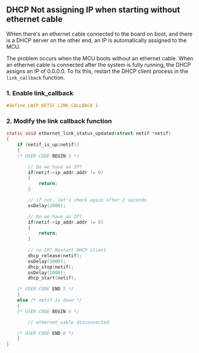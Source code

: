 ## DHCP Not assigning IP when starting without ethernet cable

WHen there's an ethernet cable connected to the board on boot, and there is a DHCP server on the other end, an IP is automatically assigned to the MCU. 

The problem occurs when the MCU boots without an ethernet cable. When an ethernet cable is connected after the system is fully running, the DHCP assigns an IP of 0.0.0.0. To fix this, restart the DHCP client process in the `link_callback` function.

### 1. Enable link_callback
```c
#define LWIP_NETIF_LINK_CALLBACK 1
```

### 2. Modify the link callback function

```c
static void ethernet_link_status_updated(struct netif *netif) 
{
	if (netif_is_up(netif))
	{
	/* USER CODE BEGIN 5 */

		// Do we have an IP?
		if(netif->ip_addr.addr != 0)
		{
			return;
		}

		// if not, let's check again after 2 seconds
		osDelay(2000);

		// Do we have an IP?
		if(netif->ip_addr.addr != 0)
		{
			return;
		}
		
		// no IP? Restart DHCP client
		dhcp_release(netif);
		osDelay(1000);
		dhcp_stop(netif);
		osDelay(1000);
		dhcp_start(netif);

	/* USER CODE END 5 */
	}
	else /* netif is down */
	{  
	/* USER CODE BEGIN 6 */

		// ethernet cable disconnected

	/* USER CODE END 6 */
	} 
}
```